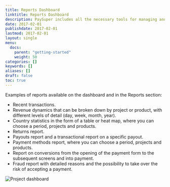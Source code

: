 ```yaml
---
title: Reports Dashboard
linktitle: Reports Dashboard
description: PaySuper includes all the necessary tools for managing and monitoring user payments.
date: 2017-02-01
publishdate: 2017-02-01
lastmod: 2017-02-01
layout: single
menu:
  docs:
    parent: "getting-started"
    weight: 50
categories: []
keywords: []
aliases: []
draft: false
toc: true
---
```


Examples of reports available on the dashboard and in the Reports section:

* Recent transactions.
* Revenue dynamics that can be broken down by project or product, with different levels of detail (day, week, month, year).
* Country statistics in the form of a table or heat map, where you can choose a period, projects and products.
* Returns report.
* Payouts report and a transactional report on a specific payout.
* Payment methods report, where you can choose a period, projects and products.
* Report on conversions from the opening of the payment form to the subsequent screens and into payment.
* Fraud report with detailed reasons and the possibility to take over the risk of accepting a payment.

![Project dashboard](/images/dashboard.png)

